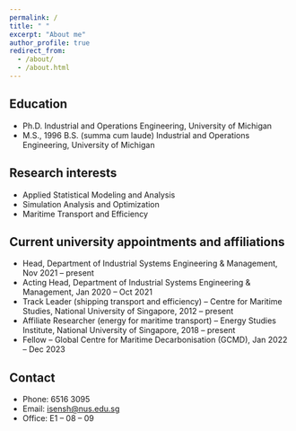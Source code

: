 ```yaml
---
permalink: /
title: " "
excerpt: "About me"
author_profile: true
redirect_from: 
  - /about/
  - /about.html
---
```


## Education
* Ph.D. Industrial and Operations Engineering, University of Michigan
* M.S., 1996 B.S. (summa cum laude) Industrial and Operations Engineering, University of Michigan

## Research interests
* Applied Statistical Modeling and Analysis
* Simulation Analysis and Optimization
* Maritime Transport and Efficiency

## Current university appointments and affiliations
* Head, Department of Industrial Systems Engineering & Management, Nov 2021 – present
* Acting Head, Department of Industrial Systems Engineering & Management, Jan 2020 – Oct 2021
* Track Leader (shipping transport and efficiency) – Centre for Maritime Studies, National University of Singapore, 2012 – present 
* Affiliate Researcher (energy for maritime transport) – Energy Studies Institute, National University of Singapore, 2018 – present   
* Fellow – Global Centre for Maritime Decarbonisation (GCMD), Jan 2022 – Dec 2023


## Contact
* Phone: 6516 3095
* Email: isensh@nus.edu.sg
* Office: E1 – 08 – 09

